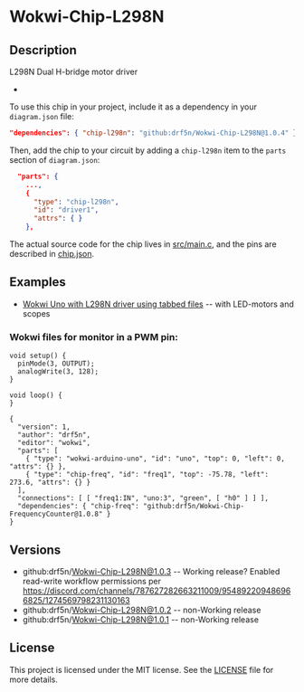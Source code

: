 # Wokwi-Chip-L298N
## Description

L298N Dual H-bridge motor driver

-  

To use this chip in your project, include it as a dependency in your `diagram.json` file:

```json
"dependencies": { "chip-l298n": "github:drf5n/Wokwi-Chip-L298N@1.0.4" }
```

Then, add the chip to your circuit by adding a `chip-l298n` item to the `parts` section of `diagram.json`:

```json
  "parts": {
    ...,
    {
      "type": "chip-l298n",
      "id": "driver1",
      "attrs": { }
    },
```

The actual source code for the chip lives in [src/main.c](https://github.com/drf5n/Wokwi-Chip-L298N/blob/main/src/main.c), and the pins are described in [chip.json](https://github.com/drf5n/Wokwi-Chip-L298N/blob/main/chip.json).

## Examples

* [Wokwi Uno with L298N driver  using tabbed files](https://wokwi.com/projects/410302035690579969) -- with LED-motors and scopes

### Wokwi files for monitor in a PWM pin:
```
void setup() {
  pinMode(3, OUTPUT);
  analogWrite(3, 128);
}

void loop() {
}

```

```
{
  "version": 1,
  "author": "drf5n",
  "editor": "wokwi",
  "parts": [
    { "type": "wokwi-arduino-uno", "id": "uno", "top": 0, "left": 0, "attrs": {} },
    { "type": "chip-freq", "id": "freq1", "top": -75.78, "left": 273.6, "attrs": {} }
  ],
  "connections": [ [ "freq1:IN", "uno:3", "green", [ "h0" ] ] ],
  "dependencies": { "chip-freq": "github:drf5n/Wokwi-Chip-FrequencyCounter@1.0.8" }
}
```

## Versions
* github:drf5n/Wokwi-Chip-L298N@1.0.3 -- Working release? Enabled read-write workflow permissions per https://discord.com/channels/787627282663211009/954892209486966825/1274569798231130163
* github:drf5n/Wokwi-Chip-L298N@1.0.2 -- non-Working release
* github:drf5n/Wokwi-Chip-L298N@1.0.1 -- non-Working release

## License

This project is licensed under the MIT license. See the [LICENSE](https://github.com/drf5na/Wokwi-Chip-L298N/blob/main/LICENSE) file for more details.
